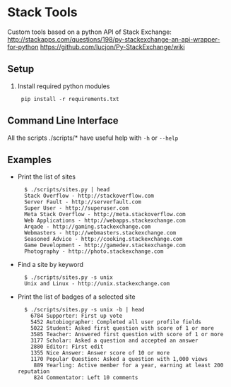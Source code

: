 Stack Tools
===========
Custom tools based on a python API of Stack Exchange:
http://stackapps.com/questions/198/py-stackexchange-an-api-wrapper-for-python
https://github.com/lucjon/Py-StackExchange/wiki


Setup
-----
1. Install required python modules

        pip install -r requirements.txt


Command Line Interface
----------------------
All the scripts ./scripts/\* have useful help with `-h` or `--help`


Examples
--------
- Print the list of sites

        $ ./scripts/sites.py | head
        Stack Overflow - http://stackoverflow.com
        Server Fault - http://serverfault.com
        Super User - http://superuser.com
        Meta Stack Overflow - http://meta.stackoverflow.com
        Web Applications - http://webapps.stackexchange.com
        Arqade - http://gaming.stackexchange.com
        Webmasters - http://webmasters.stackexchange.com
        Seasoned Advice - http://cooking.stackexchange.com
        Game Development - http://gamedev.stackexchange.com
        Photography - http://photo.stackexchange.com

- Find a site by keyword

        $ ./scripts/sites.py -s unix
        Unix and Linux - http://unix.stackexchange.com

- Print the list of badges of a selected site

        $ ./scripts/sites.py -s unix -b | head
          6784 Supporter: First up vote
          5452 Autobiographer: Completed all user profile fields
          5022 Student: Asked first question with score of 1 or more
          3585 Teacher: Answered first question with score of 1 or more
          3177 Scholar: Asked a question and accepted an answer
          2880 Editor: First edit
          1355 Nice Answer: Answer score of 10 or more
          1170 Popular Question: Asked a question with 1,000 views
           889 Yearling: Active member for a year, earning at least 200 reputation
           824 Commentator: Left 10 comments

